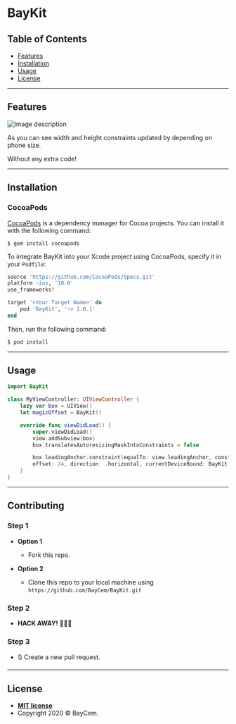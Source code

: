 # BayKit

## Table of Contents

- [Features](#features)
- [Installation](#installation)
- [Usage](#usage)
- [License](#license)

---

## Features

![Image description](https://i.ibb.co/ZNXpNkK/Screen-Shot-2020-04-28-at-16-58-34.png)

As you can see width and height constraints updated by depending on phone size.

Without any extra code!

---

## Installation

### CocoaPods

<a href="http://cocoapods.org/" target="_blank">CocoaPods</a> is a dependency manager for Cocoa projects. You can install it with the following command:

```shell
$ gem install cocoapods
```

To integrate BayKit into your Xcode project using CocoaPods, specify it in your `Podfile`:

```ruby
source 'https://github.com/CocoaPods/Specs.git'
platform :ios, '10.0'
use_frameworks!

target '<Your Target Name>' do
    pod 'BayKit', '~> 1.0.1'
end
```

Then, run the following command:

```bash
$ pod install
```

---

## Usage

```swift
import BayKit

class MyViewController: UIViewController {
    lazy var box = UIView()
    let magicOffset = BayKit()

    override func viewDidLoad() {
        super.viewDidLoad()
        view.addSubview(box)
        box.translatesAutoresizingMaskIntoConstraints = false

        box.leadingAnchor.constraint(equalTo: view.leadingAnchor, constant: magicOffset.offseter(scaleFactor: 1.0,
        offset: 24, direction: .horizontal, currentDeviceBound: BayKit.DeviceList.iPhone5.screenWidth)).isActive = true
    }
}
```

---

## Contributing

### Step 1

- **Option 1**

  - Fork this repo.

- **Option 2**
  - Clone this repo to your local machine using `https://github.com/BayCem/BayKit.git`

### Step 2

- **HACK AWAY!** 🔨🔨🔨

### Step 3

- 🔃 Create a new pull request.

---

## License

- **[MIT license](http://opensource.org/licenses/mit-license.php)**
- Copyright 2020 © BayCem.
